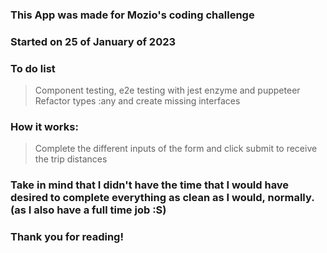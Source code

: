 ### This App was made for Mozio's coding challenge

### Started on 25 of January of 2023 

### To do list
> Component testing, e2e testing with jest enzyme and puppeteer
> Refactor types :any and create missing interfaces

### How it works:
> Complete the different inputs of the form and click submit to receive the trip distances

### Take in mind that I didn't have the time that I would have desired to complete everything as clean as I would, normally. (as I also have a full time job :S)

### Thank you for reading!

